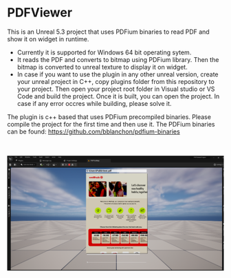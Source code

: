 # PDFViewer
This is an Unreal 5.3 project that uses PDFium binaries to read PDF and show it on widget in runtime. 
* Currently it is supported for Windows 64 bit operating sytem.
* It reads the PDF and converts to bitmap using PDFium library. Then the bitmap is converted to unreal texture to display it on widget.
* In case if you want to use the plugin in any other unreal version, create your unreal project in C++, copy plugins folder from this repository to your project. Then open your project root folder in Visual studio or VS Code and build the project. Once it is built, you can open the project. In case if any error occres while building, please solve it.  


The plugin is c++ based that uses PDFium precompiled binaries. Please compile the project for the first time and then use it. 
The PDFium binaries can be found: https://github.com/bblanchon/pdfium-binaries
<br>
<br>
<br>

![Alt text](Docs/Capture.PNG?raw=true "Title")
